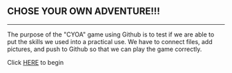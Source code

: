 ## CHOSE YOUR OWN ADVENTURE!!!
-----------------------
The purpose of the "CYOA" game using Github is to test if we are able to put the skills we used into a practical use.
We have to connect files, add pictures, and push to Github so that we can play the game correctly.

Click [HERE](1-home.md) to begin